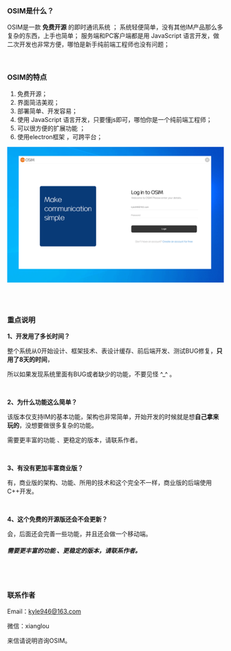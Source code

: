 
### OSIM是什么？

OSIM是一款 **免费开源** 的即时通讯系统 ；
系统轻便简单，没有其他IM产品那么多复杂的东西，上手也简单；
服务端和PC客户端都是用 JavaScript 语言开发，做二次开发也非常方便，哪怕是新手纯前端工程师也没有问题；

<br />

### OSIM的特点
1. 免费开源；
2. 界面简洁美观；
3. 部署简单、开发容易；
4. 使用 JavaScript 语言开发，只要懂js即可，哪怕你是一个纯前端工程师；
5. 可以很方便的扩展功能 ；
6. 使用electron框架 ，可跨平台；



![动画](README.assets/动画.gif)



<br />
<br />

### 重点说明

**1、开发用了多长时间？**

整个系统从0开始设计、框架技术、表设计缓存、前后端开发、测试BUG修复，**只用了8天的时间**，

所以如果发现系统里面有BUG或者缺少的功能，不要见怪   ^_^   。

<br />

**2、为什么功能这么简单？**

该版本仅支持IM的基本功能，架构也非常简单，开始开发的时候就是想**自己拿来玩的**，没想要做很多复杂的功能。

需要更丰富的功能 、更稳定的版本，请联系作者。

<br />

**3、有没有更加丰富商业版？**

有，商业版的架构、功能、所用的技术和这个完全不一样，商业版的后端使用C++开发。

<br />

**4、这个免费的开源版还会不会更新？**

会，后面还会完善一些功能，并且还会做一个移动端。



##### 需要更丰富的功能 、更稳定的版本，请联系作者。



<br />
<br />

### 联系作者

Email：kyle946@163.com

微信：xianglou

来信请说明咨询OSIM。



